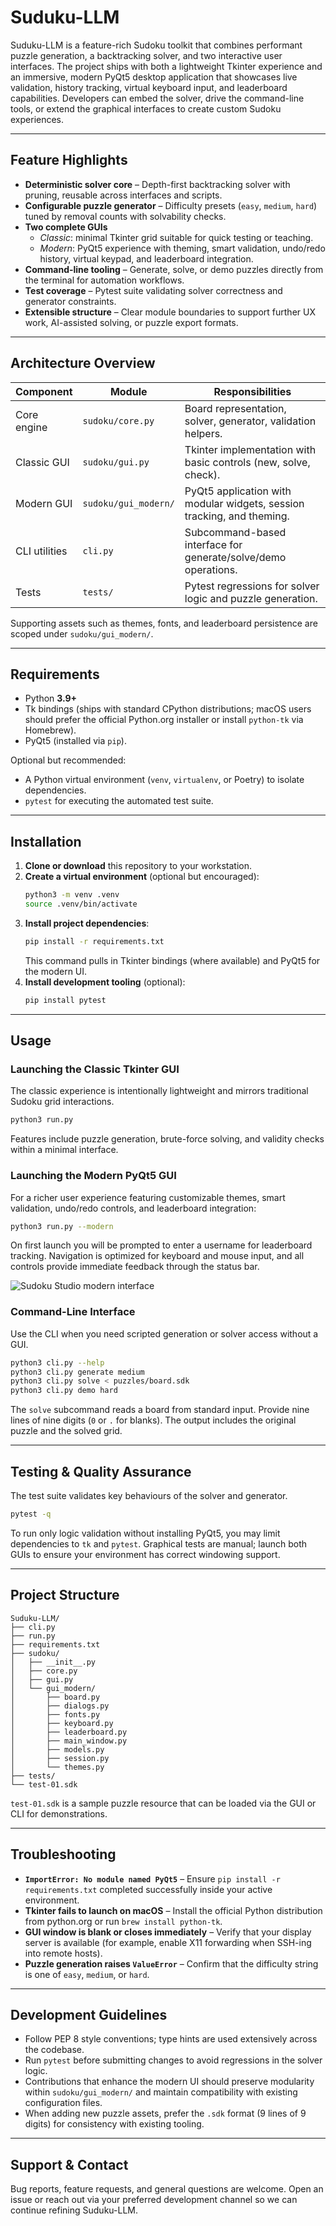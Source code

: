 # Suduku-LLM

Suduku-LLM is a feature-rich Sudoku toolkit that combines performant puzzle generation, a backtracking solver, and two interactive user interfaces. The project ships with both a lightweight Tkinter experience and an immersive, modern PyQt5 desktop application that showcases live validation, history tracking, virtual keyboard input, and leaderboard capabilities. Developers can embed the solver, drive the command-line tools, or extend the graphical interfaces to create custom Sudoku experiences.

---

## Feature Highlights

- **Deterministic solver core** – Depth-first backtracking solver with pruning, reusable across interfaces and scripts.
- **Configurable puzzle generator** – Difficulty presets (`easy`, `medium`, `hard`) tuned by removal counts with solvability checks.
- **Two complete GUIs**  
  - *Classic*: minimal Tkinter grid suitable for quick testing or teaching.  
  - *Modern*: PyQt5 experience with theming, smart validation, undo/redo history, virtual keypad, and leaderboard integration.
- **Command-line tooling** – Generate, solve, or demo puzzles directly from the terminal for automation workflows.
- **Test coverage** – Pytest suite validating solver correctness and generator constraints.
- **Extensible structure** – Clear module boundaries to support further UX work, AI-assisted solving, or puzzle export formats.

---

## Architecture Overview

| Component | Module | Responsibilities |
|-----------|--------|------------------|
| Core engine | `sudoku/core.py` | Board representation, solver, generator, validation helpers. |
| Classic GUI | `sudoku/gui.py` | Tkinter implementation with basic controls (new, solve, check). |
| Modern GUI | `sudoku/gui_modern/` | PyQt5 application with modular widgets, session tracking, and theming. |
| CLI utilities | `cli.py` | Subcommand-based interface for generate/solve/demo operations. |
| Tests | `tests/` | Pytest regressions for solver logic and puzzle generation. |

Supporting assets such as themes, fonts, and leaderboard persistence are scoped under `sudoku/gui_modern/`.

---

## Requirements

- Python **3.9+**
- Tk bindings (ships with standard CPython distributions; macOS users should prefer the official Python.org installer or install `python-tk` via Homebrew).
- PyQt5 (installed via `pip`).

Optional but recommended:

- A Python virtual environment (`venv`, `virtualenv`, or Poetry) to isolate dependencies.
- `pytest` for executing the automated test suite.

---

## Installation

1. **Clone or download** this repository to your workstation.
2. **Create a virtual environment** (optional but encouraged):
   ```bash
   python3 -m venv .venv
   source .venv/bin/activate
   ```
3. **Install project dependencies**:
   ```bash
   pip install -r requirements.txt
   ```
   This command pulls in Tkinter bindings (where available) and PyQt5 for the modern UI.
4. **Install development tooling** (optional):
   ```bash
   pip install pytest
   ```

---

## Usage

### Launching the Classic Tkinter GUI

The classic experience is intentionally lightweight and mirrors traditional Sudoku grid interactions.

```bash
python3 run.py
```

Features include puzzle generation, brute-force solving, and validity checks within a minimal interface.

### Launching the Modern PyQt5 GUI

For a richer user experience featuring customizable themes, smart validation, undo/redo controls, and leaderboard integration:

```bash
python3 run.py --modern
```

On first launch you will be prompted to enter a username for leaderboard tracking. Navigation is optimized for keyboard and mouse input, and all controls provide immediate feedback through the status bar.

![Sudoku Studio modern interface](sudoku/gui_modern/Modern-GUI-SUDUKU.png)

### Command-Line Interface

Use the CLI when you need scripted generation or solver access without a GUI.

```bash
python3 cli.py --help
python3 cli.py generate medium
python3 cli.py solve < puzzles/board.sdk
python3 cli.py demo hard
```

The `solve` subcommand reads a board from standard input. Provide nine lines of nine digits (`0` or `.` for blanks). The output includes the original puzzle and the solved grid.

---

## Testing & Quality Assurance

The test suite validates key behaviours of the solver and generator.

```bash
pytest -q
```

To run only logic validation without installing PyQt5, you may limit dependencies to `tk` and `pytest`. Graphical tests are manual; launch both GUIs to ensure your environment has correct windowing support.

---

## Project Structure

```
Suduku-LLM/
├── cli.py
├── run.py
├── requirements.txt
├── sudoku/
│   ├── __init__.py
│   ├── core.py
│   ├── gui.py
│   └── gui_modern/
│       ├── board.py
│       ├── dialogs.py
│       ├── fonts.py
│       ├── keyboard.py
│       ├── leaderboard.py
│       ├── main_window.py
│       ├── models.py
│       ├── session.py
│       └── themes.py
├── tests/
└── test-01.sdk
```

`test-01.sdk` is a sample puzzle resource that can be loaded via the GUI or CLI for demonstrations.

---

## Troubleshooting

- **`ImportError: No module named PyQt5`** – Ensure `pip install -r requirements.txt` completed successfully inside your active environment.
- **Tkinter fails to launch on macOS** – Install the official Python distribution from python.org or run `brew install python-tk`.
- **GUI window is blank or closes immediately** – Verify that your display server is available (for example, enable X11 forwarding when SSH-ing into remote hosts).
- **Puzzle generation raises `ValueError`** – Confirm that the difficulty string is one of `easy`, `medium`, or `hard`.

---

## Development Guidelines

- Follow PEP 8 style conventions; type hints are used extensively across the codebase.
- Run `pytest` before submitting changes to avoid regressions in the solver logic.
- Contributions that enhance the modern UI should preserve modularity within `sudoku/gui_modern/` and maintain compatibility with existing configuration files.
- When adding new puzzle assets, prefer the `.sdk` format (9 lines of 9 digits) for consistency with existing tooling.

---

## Support & Contact

Bug reports, feature requests, and general questions are welcome. Open an issue or reach out via your preferred development channel so we can continue refining Suduku-LLM.
